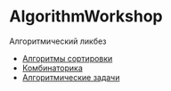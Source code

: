 # AlgorithmWorkshop
Алгоритмический ликбез

- [Алгоритмы сортировки](https://github.com/kaarenina/AlgorithmWorkshop/tree/main/SortingAlgorithms)
- [Комбинаторика](https://github.com/kaarenina/AlgorithmWorkshop/tree/main/Combinatorics)
- [Алгоритмические задачи](https://github.com/kaarenina/AlgorithmWorkshop/tree/main/additional)
